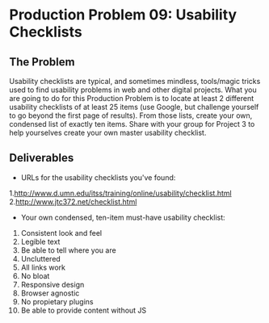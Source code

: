 # Production Problem 09: Usability Checklists

## The Problem

Usability checklists are typical, and sometimes mindless, tools/magic tricks used to find usability problems in web and other digital projects. What you are going to do for this Production Problem is to locate at least 2 different usability checklists of at least 25 items (use Google, but challenge yourself to go beyond the first page of results). From those lists, create your own, condensed list of exactly ten items. Share with your group for Project 3 to help yourselves create your own master usability checklist.

## Deliverables

* URLs for the usability checklists you've found:

1.http://www.d.umn.edu/itss/training/online/usability/checklist.html
2.http://www.jtc372.net/checklist.html

* Your own condensed, ten-item must-have usability checklist:

1. Consistent look and feel
2. Legible text
3. Be able to tell where you are
4. Uncluttered
5. All links work
6. No bloat
7. Responsive design
8. Browser agnostic
9. No propietary plugins
10. Be able to provide content without JS
